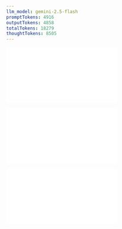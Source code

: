```yaml
---
llm_model: gemini-2.5-flash
promptTokens: 4916
outputTokens: 4858
totalTokens: 18279
thoughtTokens: 8505
---
```


![@](steps/prompt.19bce776.md)

![@](steps/file.2ea30bd8.md)

![@](steps/response.ac4a7ea6.md)